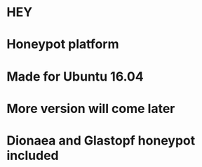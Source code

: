 # HEY
# Honeypot platform
# Made for Ubuntu 16.04
# More version will come later
# Dionaea and Glastopf honeypot included
